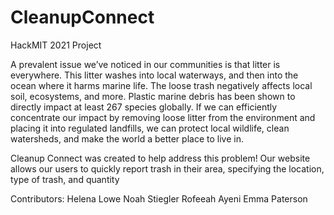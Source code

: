 # CleanupConnect
HackMIT 2021 Project

A prevalent issue we’ve noticed in our communities is that litter is everywhere. This litter washes into local waterways, and then into the ocean where it harms marine life. The loose trash negatively affects local soil, ecosystems, and more. Plastic marine debris has been shown to directly impact at least 267 species globally. If we can efficiently concentrate our impact by removing loose litter from the environment and placing it into regulated landfills, we can protect local wildlife, clean watersheds, and make the world a better place to live in.

Cleanup Connect was created to help address this problem! Our website allows our users to quickly report trash in their area, specifying the location, type of trash, and quantity

Contributors:
Helena Lowe
Noah Stiegler
Rofeeah Ayeni
Emma Paterson
